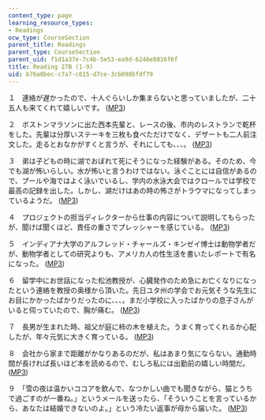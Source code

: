 ```yaml
---
content_type: page
learning_resource_types:
- Readings
ocw_type: CourseSection
parent_title: Readings
parent_type: CourseSection
parent_uid: f1d1a37e-7c4b-5e53-ea9d-6246e8016f6f
title: Reading 27B (1-9)
uid: b76a0bec-c7a7-c615-d7ce-3cb098bfdf79
---
```


１　連絡が遅かったので、十人ぐらいしか集まらないと思っていましたが、二十五人も来てくれて嬉しいです。 ([MP3](/ans7870/21f/21f.505/f05/audio/Lesson27B-1.mp3))

２　ボストンマラソンに出た西本先輩と、レースの後、市内のレストランで乾杯をした。先輩は分厚いステーキを三枚も食べただけでなく、デザートも二人前注文した。走るとおなかがすくと言うが、それにしても、、、。 ([MP3](/ans7870/21f/21f.505/f05/audio/Lesson27B-2.mp3))

３　弟は子どもの時に湖でおぼれて死にそうになった経験がある。そのため、今でも湖が怖いらしい。水が怖いと言うわけではない。泳ぐことには自信があるので、プールや海ではよく泳いでいるし、学内の水泳大会ではクロールでは学校で最高の記録を出した。しかし、湖だけはあの時の怖さがトラウマになってしまっ ているようだ。 ([MP3](/ans7870/21f/21f.505/f05/audio/Lesson27B-3.mp3))

４　プロジェクトの担当ディレクターから仕事の内容について説明してもらったが、聞けば聞くほど、責任の重さでプレッシャーを感じている。 ([MP3](/ans7870/21f/21f.505/f05/audio/Lesson27B-4.mp3))

５　インディアナ大学のアルフレッド・チャールズ・キンゼイ博士は動物学者だが、動物学者としての研究よりも、アメリカ人の性生活を書いたレポートで有名になった。 ([MP3](/ans7870/21f/21f.505/f05/audio/Lesson27B-5.mp3))

６　留学中にお世話になった松池教授が、心臓発作のため急にお亡くなりになったという連絡を教授の奥様から頂いた。先日ユタ州の学会でお元気そうな先生にお目にかかったばかりだったのに、、、。まだ小学校に入ったばかりの息子さんがいると伺っていたので、胸が痛む。 ([MP3](/ans7870/21f/21f.505/f05/audio/Lesson27B-6.mp3))

７　長男が生まれた時、祖父が庭に柿の木を植えた。うまく育ってくれるか心配したが、年々元気に大きく育っている。 ([MP3](/ans7870/21f/21f.505/f05/audio/Lesson27B-7.mp3))

８　会社から家まで距離がかなりあるのだが、私はあまり気にならない。通勤時間が長ければ長いほど本を読めるので、むしろ私には出勤前の嬉しい時間だ。 ([MP3](/ans7870/21f/21f.505/f05/audio/Lesson27B-8.mp3))

９　「雪の夜は温かいココアを飲んで、なつかしい曲でも聞きながら、猫とうちで過ごすのが一番ね。」というメールを送ったら、「そういうことを言っているから、あなたは結婚できないのよ。」という冷たい返事が母から届いた。 ([MP3](/ans7870/21f/21f.505/f05/audio/Lesson27B-9.mp3))